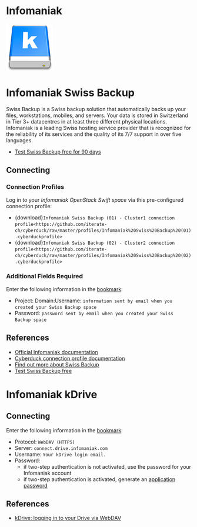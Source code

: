 Infomaniak
===

![Infomaniak Drive Icon](_images/blue-128.png)

# Infomaniak Swiss Backup

Swiss Backup is a Swiss backup solution that automatically backs up your files, workstations, mobiles, and servers. Your data is stored in Switzerland in Tier 3+ datacentres in at least three different physical locations. Infomaniak is a leading Swiss hosting service provider that is recognized for the reliability of its services and the quality of its 7/7 support in over five languages.

- [Test Swiss Backup free for 90 days](https://www.infomaniak.com/en/swiss-backup)

## Connecting

### Connection Profiles

Log in to your *Infomaniak OpenStack Swift space* via this pre-configured connection profile:

- {download}`Infomaniak Swiss Backup (01) - Cluster1 connection profile<https://github.com/iterate-ch/cyberduck/raw/master/profiles/Infomaniak%20Swiss%20Backup%20(01).cyberduckprofile>`
- {download}`Infomaniak Swiss Backup (02) - Cluster2 connection profile<https://github.com/iterate-ch/cyberduck/raw/master/profiles/Infomaniak%20Swiss%20Backup%20(02).cyberduckprofile>`

### Additional Fields Required

Enter the following information in the [bookmark](../../cyberduck/bookmarks.md):

- Project: Domain:Username: `information sent by email when you created your Swiss Backup space`
- Password: `password sent by email when you created your Swiss Backup space`

## References
- [Official Infomaniak documentation](https://www.infomaniak.com/en/support/faq/2284/startup-guide-swiss-backup)
- [Cyberduck connection profile documentation](https://www.infomaniak.com/en/support/faq/2282/swiss-backup-backing-up-files-with-cyberduck)
- [Find out more about Swiss Backup](https://www.infomaniak.com/en/swiss-backup)
- [Test Swiss Backup free](https://www.infomaniak.com/en/swiss-backup)

# Infomaniak kDrive

## Connecting

Enter the following information in the [bookmark](../../cyberduck/bookmarks.md):

- Protocol: `WebDAV (HTTPS)`
- Server: `connect.drive.infomaniak.com`
- Username: `Your kDrive login email.`
- Password:
	- if two-step authentication is not activated, use the password for your Infomaniak account
	- if two-step authentication is activated, generate an [application password](https://manager.infomaniak.com/v3/profile/application-password)

## References

- [kDrive: logging in to your Drive via WebDAV](https://www.infomaniak.com/en/support/faq/2409/kdrive-logging-in-to-your-drive-via-webdav)
